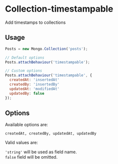 # Collection-timestampable

Add timestamps to collections

## Usage

```js
Posts = new Mongo.Collection('posts');

// Default options
Posts.attachBehaviour('timestampable');

// Custom options
Posts.attachBehaviour('timestampable', {
  createdAt: 'insertedAt'
  createdBy: 'insertedBy'
  updatedAt: 'modifiedAt'
  updatedBy: false
});
```

## Options

Available options are:

`createdAt, createdBy, updatedAt, updatedBy`

Valid values are:

`'string'` will be used as field name.  
`false` field will be omitted.
